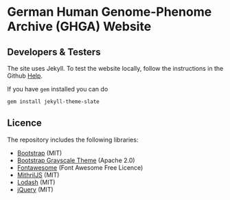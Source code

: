 # German Human Genome-Phenome Archive (GHGA) Website

## Developers & Testers

The site uses Jekyll. To test the website locally, follow the instructions in the Github <a href="https://help.github.com/en/github/working-with-github-pages/testing-your-github-pages-site-locally-with-jekyll" target="_blank">Help</a>.

If you have `gem` installed you can do 

```bash
gem install jekyll-theme-slate
```
 
## Licence

The repository includes the following libraries:

  * [Bootstrap](https://github.com/twbs/bootstrap) (MIT)
  * [Bootstrap Grayscale Theme](https://github.com/twbs/bootstrap) (Apache 2.0)
  * [Fontawesome](https://github.com/FortAwesome/Font-Awesome) (Font Awesome Free Licence)
  * [MithrilJS](https://github.com/MithrilJS/mithril.js) (MIT)
  * [Lodash](https://github.com/lodash/lodash) (MIT)
  * [jQuery](https://github.com/jquery/jquery) (MIT)

